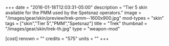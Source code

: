 +++
date = "2016-01-18T12:03:31-05:00"
description = "Tier 5 skin available for the PMM used by the Spetsnaz operators."
image = "/images/gear/skin/preview/trek-pmm--1600x900.jpg"
mod-types = "skin"
tags = ["skin","Tier 5","PMM","Spetsnaz"]
title = "Trek"
thumbnail = "/images/gear/skin/trek-th.jpg"
type = "weapon-mod"

[cost]
  renown = ""
  credits = "575"
  units = ""
+++
